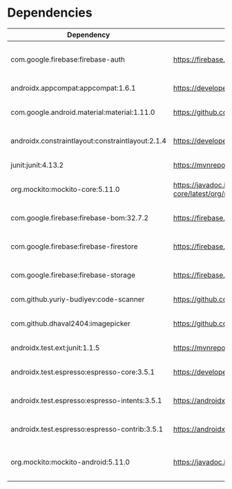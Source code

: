 # Dependencies


| Dependency                                     | URL                                                                             | Use Case
| ---------------------------------------------- | ------------------------------------------------------------------------------- | ----------------------------------------------
com.google.firebase:firebase-auth                | https://firebase.google.com/docs/auth                                           | For providing authentication services for users 
androidx.appcompat:appcompat:1.6.1               | https://developer.android.com/jetpack/androidx/releases/appcompat               | Standard activity library 
com.google.android.material:material:1.11.0      | https://github.com/material-components/material-components-android              | Standard material UI elements 
androidx.constraintlayout:constraintlayout:2.1.4 | https://developer.android.com/jetpack/androidx/releases/constraintlayout        | Standard constraint layout for xml
junit:junit:4.13.2                               | https://mvnrepository.com/artifact/junit/junit/4.13.2                           | Standard junit unit tests
org.mockito:mockito-core:5.11.0                  | https://javadoc.io/doc/org.mockito/mockito-core/latest/org/mockito/Mockito.html | Mocking objects for unit testing
com.google.firebase:firebase-bom:32.7.2          | https://firebase.google.com/support/release-notes/android                       | Firebase database connection 
com.google.firebase:firebase-firestore           | https://firebase.google.com/docs/firestore/quickstart                           | Firebase firestore connection 
com.google.firebase:firebase-storage             | https://firebase.google.com/docs/storage                                        | Firebase storage connection 
com.github.yuriy-budiyev:code-scanner            | https://github.com/yuriy-budiyev/code-scanner                                   | QR Code scanner
com.github.dhaval2404:imagepicker                | https://github.com/Dhaval2404/ImagePicker                                       | To upload photos from device 
androidx.test.ext:junit:1.1.5                    | https://mvnrepository.com/artifact/org.junit                                    | Standard junit library 
androidx.test.espresso:espresso-core:3.5.1       | https://developer.android.com/jetpack/androidx/releases/test                    | Standard espresso testing library 
androidx.test.espresso:espresso-intents:3.5.1    | https://androidx.tech/artifacts/test.espresso/espresso-intents/                 | Espresso intent functions 
androidx.test.espresso:espresso-contrib:3.5.1    | https://androidx.tech/artifacts/test.espresso/espresso-contrib/                 | Espresso contrib functions 
org.mockito:mockito-android:5.11.0               | https://javadoc.io/doc/org.mockito/mockito-android/latest/index.html            | Mockito android library for unit testing 
